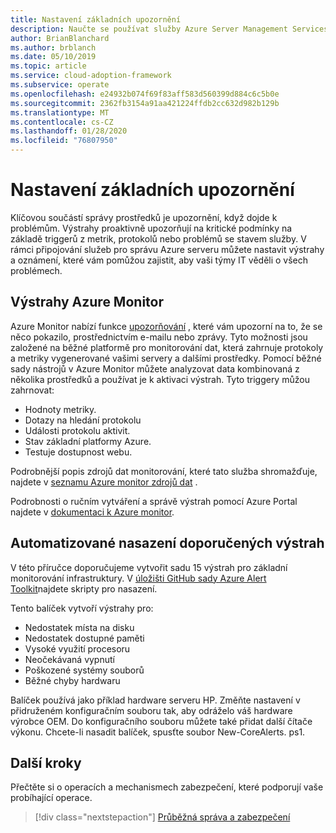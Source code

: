 ```yaml
---
title: Nastavení základních upozornění
description: Naučte se používat služby Azure Server Management Services k nastavení výstrah a oznámení, která vám pomůžou zajistit, aby vaši týmy IT věděli o případných problémech.
author: BrianBlanchard
ms.author: brblanch
ms.date: 05/10/2019
ms.topic: article
ms.service: cloud-adoption-framework
ms.subservice: operate
ms.openlocfilehash: e24932b074f69f83aff583d560399d884c6c5b0e
ms.sourcegitcommit: 2362fb3154a91aa421224ffdb2cc632d982b129b
ms.translationtype: MT
ms.contentlocale: cs-CZ
ms.lasthandoff: 01/28/2020
ms.locfileid: "76807950"
---
```

# <a name="set-up-basic-alerts"></a>Nastavení základních upozornění

Klíčovou součástí správy prostředků je upozornění, když dojde k problémům. Výstrahy proaktivně upozorňují na kritické podmínky na základě triggerů z metrik, protokolů nebo problémů se stavem služby. V rámci připojování služeb pro správu Azure serveru můžete nastavit výstrahy a oznámení, které vám pomůžou zajistit, aby vaši týmy IT věděli o všech problémech.

## <a name="azure-monitor-alerts"></a>Výstrahy Azure Monitor

Azure Monitor nabízí funkce [upozorňování](https://docs.microsoft.com/azure/azure-monitor/platform/alerts-overview) , které vám upozorní na to, že se něco pokazilo, prostřednictvím e-mailu nebo zprávy. Tyto možnosti jsou založené na běžné platformě pro monitorování dat, která zahrnuje protokoly a metriky vygenerované vašimi servery a dalšími prostředky. Pomocí běžné sady nástrojů v Azure Monitor můžete analyzovat data kombinovaná z několika prostředků a používat je k aktivaci výstrah. Tyto triggery můžou zahrnovat:

- Hodnoty metriky.
- Dotazy na hledání protokolu
- Události protokolu aktivit.
- Stav základní platformy Azure.
- Testuje dostupnost webu.

Podrobnější popis zdrojů dat monitorování, které tato služba shromažďuje, najdete v [seznamu Azure monitor zdrojů dat](https://docs.microsoft.com/azure/azure-monitor/platform/data-sources) .

Podrobnosti o ručním vytváření a správě výstrah pomocí Azure Portal najdete v [dokumentaci k Azure monitor](https://docs.microsoft.com/azure/azure-monitor/platform/alerts-metric).

## <a name="automated-deployment-of-recommended-alerts"></a>Automatizované nasazení doporučených výstrah

V této příručce doporučujeme vytvořit sadu 15 výstrah pro základní monitorování infrastruktury. V [úložišti GitHub sady Azure Alert Toolkit](https://github.com/Microsoft/manageability-toolkits)najdete skripty pro nasazení.

Tento balíček vytvoří výstrahy pro:

- Nedostatek místa na disku
- Nedostatek dostupné paměti
- Vysoké využití procesoru
- Neočekávaná vypnutí
- Poškozené systémy souborů
- Běžné chyby hardwaru

Balíček používá jako příklad hardware serveru HP. Změňte nastavení v přidruženém konfiguračním souboru tak, aby odráželo váš hardware výrobce OEM. Do konfiguračního souboru můžete také přidat další čítače výkonu. Chcete-li nasadit balíček, spusťte soubor New-CoreAlerts. ps1.

## <a name="next-steps"></a>Další kroky

Přečtěte si o operacích a mechanismech zabezpečení, které podporují vaše probíhající operace.

> [!div class="nextstepaction"]
> [Průběžná správa a zabezpečení](./ongoing-management-overview.md)
